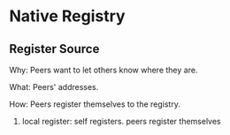 # Native Registry




## Register Source

Why:
Peers want to let others know where they are.

What:
Peers' addresses.

How:
Peers register themselves to the registry.



1. local register: self registers. peers register themselves  <br />

